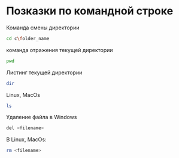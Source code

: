 # Позказки по командной строке

Команда смены директории
```sh
cd c\folder_name
```

команда отражения текущей директории
```sh
pwd
```

Листинг текущей директории
```sh
dir
```
Linux, MacOs 
```sh
ls
```

Удаление файла в Windows
```sh
del <filename>
```
B Linux, MacOs:
```sh
rm <filename>
```
